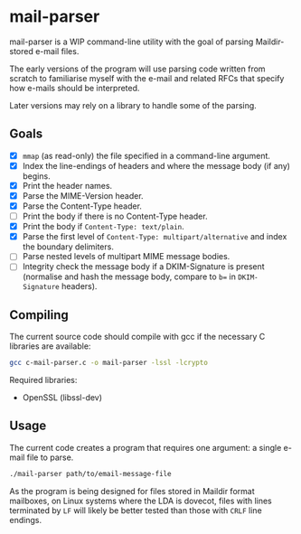 # mail-parser

mail-parser is a WIP command-line utility with the goal of parsing Maildir-stored e-mail files.

The early versions of the program will use parsing code written from scratch to familiarise myself with the e-mail and related RFCs that specify how e-mails should be interpreted.

Later versions may rely on a library to handle some of the parsing.

## Goals

- [x] ```mmap``` (as read-only) the file specified in a command-line argument.
- [x] Index the line-endings of headers and where the message body (if any) begins.
- [x] Print the header names.
- [x] Parse the MIME-Version header.
- [x] Parse the Content-Type header.
- [ ] Print the body if there is no Content-Type header.
- [x] Print the body if ```Content-Type: text/plain```.
- [x] Parse the first level of ```Content-Type: multipart/alternative``` and index the boundary delimiters.
- [ ] Parse nested levels of multipart MIME message bodies.
- [ ] Integrity check the message body if a DKIM-Signature is present (normalise and hash the message body, compare to `b=` in `DKIM-Signature` headers).

## Compiling

The current source code should compile with gcc if the necessary C libraries are available:

```bash
gcc c-mail-parser.c -o mail-parser -lssl -lcrypto
```

Required libraries:
* OpenSSL (libssl-dev)

## Usage

The current code creates a program that requires one argument: a single e-mail file to parse.

```bash
./mail-parser path/to/email-message-file
```

As the program is being designed for files stored in Maildir format mailboxes, on Linux systems where the LDA is dovecot, files with lines terminated by ```LF``` will likely be better tested than those with ```CRLF``` line endings.

